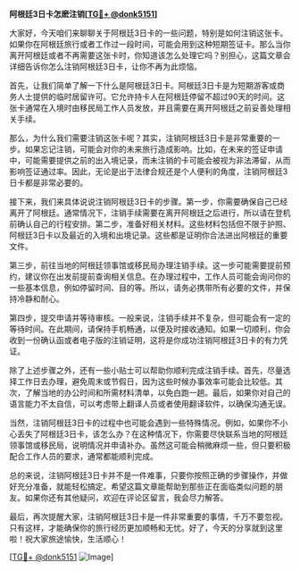 **阿根廷3日卡怎麽注销[[TG💪+ @donk5151](https://t.me/s/donk5151)]**

大家好，今天咱们来聊聊关于阿根廷3日卡的一些问题，特别是如何注销这张卡。如果你在阿根廷旅行或者工作过一段时间，可能会用到这种短期签证卡。那么当你离开阿根廷或者不再需要这张卡时，你知道该怎么处理它吗？别担心，这篇文章会详细告诉你怎么注销阿根廷3日卡，让你不再为此烦恼。

首先，让我们简单了解一下什么是阿根廷3日卡。阿根廷3日卡是为短期游客或商务人士提供的临时居留许可。它允许持卡人在阿根廷停留不超过90天的时间。这张卡通常在入境时由移民局工作人员发放，并且需要在离开阿根廷之前妥善处理相关手续。

那么，为什么我们需要注销这张卡呢？其实，注销阿根廷3日卡是非常重要的一步。如果忘记注销，可能会对你的未来旅行造成影响。比如，在未来的签证申请中，可能需要提供之前的出入境记录，而未注销的卡可能会被视为非法滞留，从而影响签证通过率。因此，无论是出于法律合规还是个人便利的角度，注销阿根廷3日卡都是非常必要的。

接下来，我们来具体说说注销阿根廷3日卡的步骤。第一步，你需要确保自己已经离开了阿根廷。通常情况下，注销手续需要在离开阿根廷之后进行，所以请在登机前确认自己的行程安排。第二步，准备好相关材料。这些材料包括但不限于护照、阿根廷3日卡以及最近的入境和出境记录。这些都是证明你合法进出阿根廷的重要文件。

第三步，前往当地的阿根廷领事馆或移民局办理注销手续。这一步可能需要提前预约，建议你在出发前提前查询相关信息。在办理过程中，工作人员可能会询问你的一些基本信息，例如停留时间、目的等。所以，请务必携带所有必要的文件，并保持冷静和耐心。

第四步，提交申请并等待审核。一般来说，注销手续并不复杂，但可能会有一定的等待时间。在此期间，请保持手机畅通，以便及时接收通知。如果一切顺利，你会收到一份确认函或者电子版的注销证明，这将是你成功注销阿根廷3日卡的有力凭证。

除了上述步骤之外，还有一些小贴士可以帮助你顺利完成注销手续。首先，尽量选择工作日去办理，避免周末或节假日，因为这些时候办事效率可能会比较低。其次，了解当地的办公时间和所需材料清单，以免白跑一趟。最后，如果你对自己的语言能力不太自信，可以考虑带上翻译人员或者使用翻译软件，以确保沟通无误。

当然，注销阿根廷3日卡的过程中也可能会遇到一些特殊情况。例如，如果你不小心丢失了阿根廷3日卡，该怎么办？在这种情况下，你需要尽快联系当地的阿根廷领事馆或移民局，说明情况并申请补办。虽然这可能会稍微麻烦一些，但只要积极配合工作人员的要求，通常都能顺利完成。

总的来说，注销阿根廷3日卡并不是一件难事，只要你按照正确的步骤操作，并做好充分准备，就能轻松搞定。希望这篇文章能帮助到那些正在面临类似问题的朋友。如果你还有其他疑问，欢迎在评论区留言，我会尽力解答。

最后，再次提醒大家，注销阿根廷3日卡是一件非常重要的事情，千万不要忽视。只有这样，才能确保你的旅行经历更加顺畅和无忧。好了，今天的分享就到这里啦！祝大家旅途愉快，生活顺心！

[[TG💪+ @donk5151](https://t.me/s/donk5151) ![Image](https://i.postimg.cc/rwNCRYN7/Snipaste-2025-04-30-17-27-05.png)]
